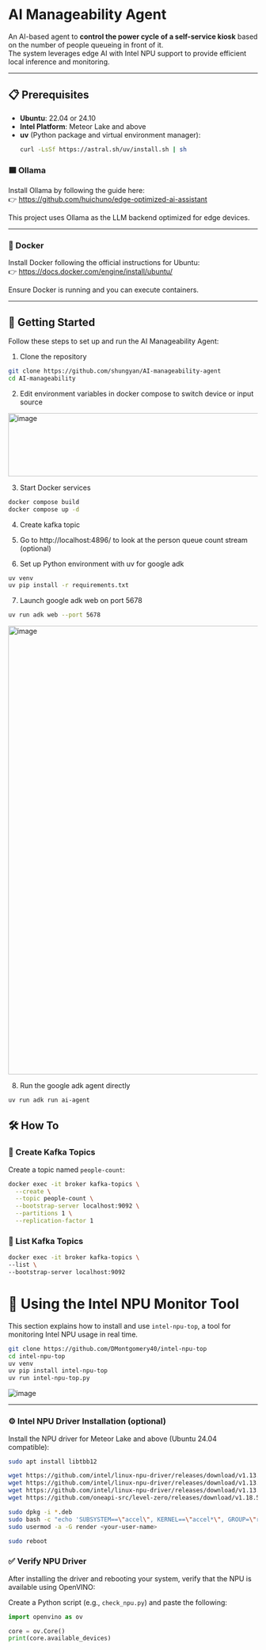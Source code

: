 # AI Manageability Agent

An AI-based agent to **control the power cycle of a self-service kiosk** based on the number of people queueing in front of it.  
The system leverages edge AI with Intel NPU support to provide efficient local inference and monitoring.

---

## 📋 Prerequisites

- **Ubuntu**: 22.04 or 24.10  
- **Intel Platform**: Meteor Lake and above  
- **uv** (Python package and virtual environment manager):
  ```bash
  curl -LsSf https://astral.sh/uv/install.sh | sh

### 🟦 Ollama

Install Ollama by following the guide here:  
👉 https://github.com/huichuno/edge-optimized-ai-assistant

This project uses Ollama as the LLM backend optimized for edge devices.

---

### 🐳 Docker

Install Docker following the official instructions for Ubuntu:  
👉 https://docs.docker.com/engine/install/ubuntu/

Ensure Docker is running and you can execute containers.

---

## 🚀 Getting Started

Follow these steps to set up and run the AI Manageability Agent:
1.  Clone the repository
```bash
git clone https://github.com/shungyan/AI-manageability-agent
cd AI-manageability
```
2. Edit environment variables in docker compose to switch device or input source

<img width="590" height="128" alt="image" src="https://github.com/user-attachments/assets/bb498e89-6be3-4a4a-9830-371601d7f7dc" />


3. Start Docker services
```bash
docker compose build
docker compose up -d
```
4. Create kafka topic 

5. Go to http://localhost:4896/ to look at the person queue count stream (optional)

6. Set up Python environment with uv for google adk
```bash
uv venv
uv pip install -r requirements.txt 
```

7. Launch google adk web on port 5678
```bash
uv run adk web --port 5678
```
<img width="1365" height="907" alt="image" src="https://github.com/user-attachments/assets/7c0b3c2b-5f31-4a37-a6b7-6263ebe54c16" />



8. Run the google adk agent directly
```bash
uv run adk run ai-agent
```
## 🛠️ How To

### 🧵 Create Kafka Topics

Create a topic named `people-count`:

```bash
docker exec -it broker kafka-topics \
  --create \
  --topic people-count \
  --bootstrap-server localhost:9092 \
  --partitions 1 \
  --replication-factor 1
```

### 🧵 List Kafka Topics

```bash
docker exec -it broker kafka-topics \
--list \
--bootstrap-server localhost:9092
```

# 🧠 Using the Intel NPU Monitor Tool

This section explains how to install and use `intel-npu-top`, a tool for monitoring Intel NPU usage in real time.


```bash
git clone https://github.com/DMontgomery40/intel-npu-top
cd intel-npu-top
uv venv
uv pip install intel-npu-top
uv run intel-npu-top.py
```
![image](https://github.com/user-attachments/assets/347092f5-29bb-4494-9539-39ca06a8fc6c)

---
### ⚙️ Intel NPU Driver Installation (optional)

Install the NPU driver for Meteor Lake and above (Ubuntu 24.04 compatible):

```bash
sudo apt install libtbb12

wget https://github.com/intel/linux-npu-driver/releases/download/v1.13.0/intel-driver-compiler-npu_1.13.0.20250131-13074932693_ubuntu24.04_amd64.deb
wget https://github.com/intel/linux-npu-driver/releases/download/v1.13.0/intel-fw-npu_1.13.0.20250131-13074932693_ubuntu24.04_amd64.deb
wget https://github.com/intel/linux-npu-driver/releases/download/v1.13.0/intel-level-zero-npu_1.13.0.20250131-13074932693_ubuntu24.04_amd64.deb
wget https://github.com/oneapi-src/level-zero/releases/download/v1.18.5/level-zero_1.18.5+u24.04_amd64.deb

sudo dpkg -i *.deb
sudo bash -c "echo 'SUBSYSTEM==\"accel\", KERNEL==\"accel*\", GROUP=\"render\", MODE=\"0660\"' > /etc/udev/rules.d/10-intel-vpu.rules"
sudo usermod -a -G render <your-user-name>

sudo reboot
```

### ✅ Verify NPU Driver

After installing the driver and rebooting your system, verify that the NPU is available using OpenVINO:

Create a Python script (e.g., `check_npu.py`) and paste the following:

```python
import openvino as ov

core = ov.Core()
print(core.available_devices)
```


